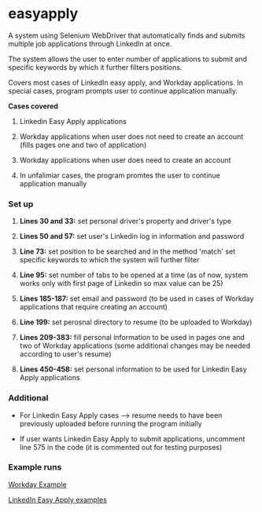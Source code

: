 # easyapply

A system using Selenium WebDriver that automatically finds and submits multiple job applications through LinkedIn at once.

The system allows the user to enter number of applications to submit and specific keywords by which it further filters positions.

Covers most cases of LinkedIn easy apply, and Workday applications. In special cases, program prompts user to continue application manually.

**Cases covered** 
1. Linkedin Easy Apply applications 

2. Workday applications when user does not need to create an account (fills pages one and two of application)

3. Workday applications when user does need to create an account

4. In unfalimiar cases, the program promtes the user to continue application manually


### Set up

1. **Lines 30 and 33:** set personal driver's property and driver's type

2. **Lines 50 and 57:** set user's Linkedin log in information and password

3. **Line 73:** set position to be searched and in the method 'match' set specific keywords to which the system will further filter

4. **Line 95:** set number of tabs to be opened at a time (as of now, system works only with first page of Linkedin so max value can be 25)

5. **Lines 185-187:** set email and password (to be used in cases of Workday applications that require creating an account)

6. **Line 199:** set perosnal directory to resume (to be uploaded to Workday)

7. **Lines 209-383:** fill personal information to be used in pages one and two of Workday applications (some additional changes may be needed according to user's resume)

8. **Lines 450-458:** set personal information to be used for Linkedin Easy Apply applications

### Additional

* For Linkedin Easy Apply cases --> resume needs to have been previously uploaded before running the program initially

* If user wants Linkedin Easy Apply to submit applications, uncomment line 575 in the code (it is commented out for testing purposes) 

### Example runs

[Workday Example](https://youtu.be/VJ9W9tRXhDY)

[LinkedIn Easy Apply examples](https://youtu.be/IffIbOj79gE)
